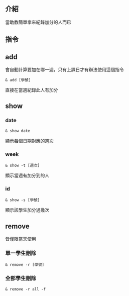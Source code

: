 ## 介紹
當助教簡單拿來紀錄加分的人而已

## 指令

## add

會自動計算要加在哪一週，只有上課日才有辦法使用這個指令

```
& add [學號]
```
直接在當週紀錄此人有加分

## show

### date
```
& show date
```
顯示每個日期對應的週次

### week
```
& show -t [週次]
```
顯示當週有加分到的人

### id
```
& show -s [學號]
```
顯示該學生加分過幾次

## remove

皆僅限當天使用

### 單一學生刪除
```
& remove -r [學號]
```

### 全部學生刪除
```
& remove -r all -f
```

